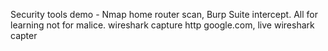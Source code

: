 Security tools demo - Nmap home router scan, Burp Suite intercept. All for learning not for malice.
wireshark capture http google.com, live wireshark capter
